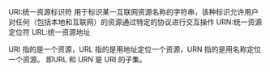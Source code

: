 URI:统一资源标识符 用于标识某一互联网资源名称的字符串，该种标识允许用户对任何（包括本地和互联网）的资源通过特定的协议进行交互操作
URN:统一资源定位符
URL:统一资源地址

URI 指的是一个资源，URL 指的是用地址定位一个资源，URN 指的是用名称定位一个资源。 即URL 和 URN 是 URI 的子集。

